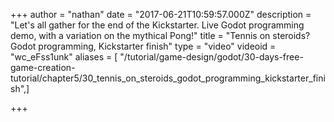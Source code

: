 +++
author = "nathan"
date = "2017-06-21T10:59:57.000Z"
description = "Let's all gather for the end of the Kickstarter. Live Godot programming demo, with a variation on the mythical Pong!"
title = "Tennis on steroids? Godot programming, Kickstarter finish"
type = "video"
videoid = "wc_eFss1unk"
aliases = [ "/tutorial/game-design/godot/30-days-free-game-creation-tutorial/chapter5/30_tennis_on_steroids_godot_programming_kickstarter_finish",]

+++